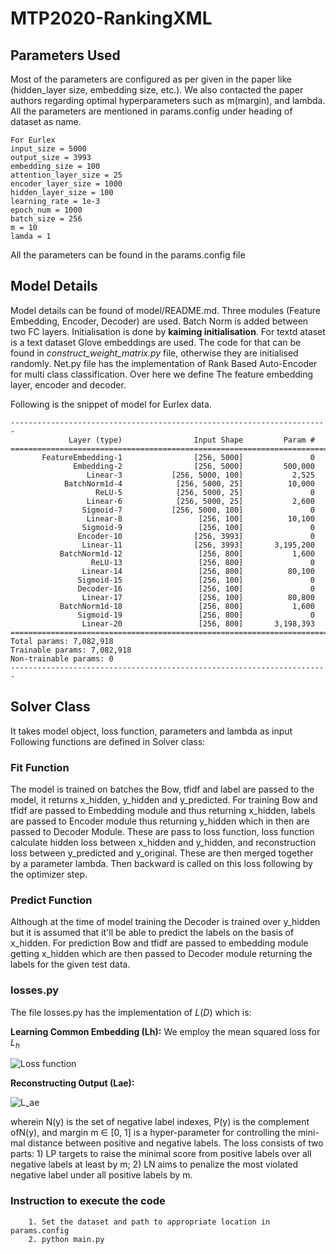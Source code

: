 # MTP2020-RankingXML


## Parameters Used 
Most of the parameters are configured as per given in the paper like (hidden_layer size, embedding size, etc.). We also contacted the paper authors regarding optimal hyperparameters such as m(margin), and lambda. All the parameters are mentioned in params.config under heading of dataset as name.

```
For Eurlex
input_size = 5000
output_size = 3993
embedding_size = 100
attention_layer_size = 25
encoder_layer_size = 1000
hidden_layer_size = 100
learning_rate = 1e-3
epoch_num = 1000
batch_size = 256
m = 10
lamda = 1
```
All the parameters can be found in the params.config file

## Model Details

Model details can be found of model/README.md. Three modules (Feature Embedding, Encoder, Decoder) are used. Batch Norm is added between two FC layers. Initialisation is done by __kaiming initialisation__. For textd ataset is a text dataset Glove embeddings are used. The code for that can be found in _construct_weight_matrix.py_ file, otherwise they are initialised randomly. Net.py file has the implementation of Rank Based Auto-Encoder for multi class classification. Over here we define The feature embedding layer, encoder and 
decoder.

Following is the snippet of model for Eurlex data.

```
-----------------------------------------------------------------------
             Layer (type)                Input Shape         Param #
=======================================================================
       FeatureEmbedding-1                [256, 5000]               0
              Embedding-2                [256, 5000]         500,000
                 Linear-3           [256, 5000, 100]           2,525
            BatchNorm1d-4            [256, 5000, 25]          10,000
                   ReLU-5            [256, 5000, 25]               0
                 Linear-6            [256, 5000, 25]           2,600
                Sigmoid-7           [256, 5000, 100]               0
                 Linear-8                 [256, 100]          10,100
                Sigmoid-9                 [256, 100]               0
               Encoder-10                [256, 3993]               0
                Linear-11                [256, 3993]       3,195,200
           BatchNorm1d-12                 [256, 800]           1,600
                  ReLU-13                 [256, 800]               0
                Linear-14                 [256, 800]          80,100
               Sigmoid-15                 [256, 100]               0
               Decoder-16                 [256, 100]               0
                Linear-17                 [256, 100]          80,800
           BatchNorm1d-18                 [256, 800]           1,600
               Sigmoid-19                 [256, 800]               0
                Linear-20                 [256, 800]       3,198,393
=======================================================================
Total params: 7,082,918
Trainable params: 7,082,918
Non-trainable params: 0
-----------------------------------------------------------------------

```

## Solver Class

It takes model object, loss function, parameters and lambda as input Following functions are defined in Solver class:
### Fit Function
The model is trained on batches the Bow, tfidf and label are passed to the model, it returns x_hidden, y_hidden and y_predicted. For training Bow and tfidf are passed to Embedding module and thus returning x_hidden, labels are passed to Encoder module thus returning y_hidden which in then are passed to Decoder Module. These are pass to loss function, loss function calculate hidden loss between x_hidden and y_hidden, and reconstruction loss between y_predicted and y_original. These are then merged together by a parameter lambda. Then backward is called on this loss following by the optimizer step.

### Predict Function
Although at the time of model training the Decoder is trained over y_hidden but it is assumed that it'll be able to predict the labels on the basis of x_hidden. For prediction Bow and tfidf are passed to embedding module getting x_hidden which are then passed to Decoder module returning the labels for the given test data.
 
### losses.py
The file losses.py has the implementation  of $L(D)$ which is:


**Learning Common Embedding (Lh):** We employ the mean squared loss for $L_h$ 

![Loss function](https://github.com/misterpawan/MTP2020-RankingXML/blob/master/ss/1.png)


**Reconstructing Output (Lae):** 



![L_ae](https://github.com/misterpawan/MTP2020-RankingXML/blob/master/ss/2.png)

wherein N(y) is the set of negative label indexes, P(y) is the complement ofN(y), and margin m ∈ [0, 1] is a hyper-parameter for controlling the mini- mal distance between positive and negative labels. The loss consists of two parts: 1) LP targets to raise the minimal score from positive labels over all negative labels at least by m; 2) LN aims to penalize the most violated negative label under all positive labels by m.


### Instruction to execute the code
		1. Set the dataset and path to appropriate location in params.config
		2. python main.py
